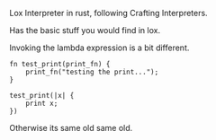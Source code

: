 Lox Interpreter in rust, following Crafting Interpreters.

Has the basic stuff you would find in lox.

Invoking the lambda expression is a bit different.
```
fn test_print(print_fn) {
    print_fn("testing the print...");
}

test_print(|x| {
    print x;
})
```

Otherwise its same old same old.
